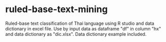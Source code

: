 # ruled-base-text-mining
Ruled-base text classification of Thai language using R studio and data dictionary in excel file.
Use by input data as dataframe "df" in column "hx" and data dictionary as "dic.xlsx".
Data dictionary example included.
